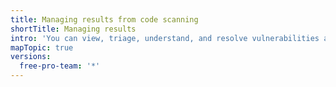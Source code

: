 ```yaml
---
title: Managing results from code scanning
shortTitle: Managing results
intro: 'You can view, triage, understand, and resolve vulnerabilities and errors that {{ site.data.variables.product.prodname_code_scanning }} finds.'
mapTopic: true
versions:
  free-pro-team: '*'
---
```


